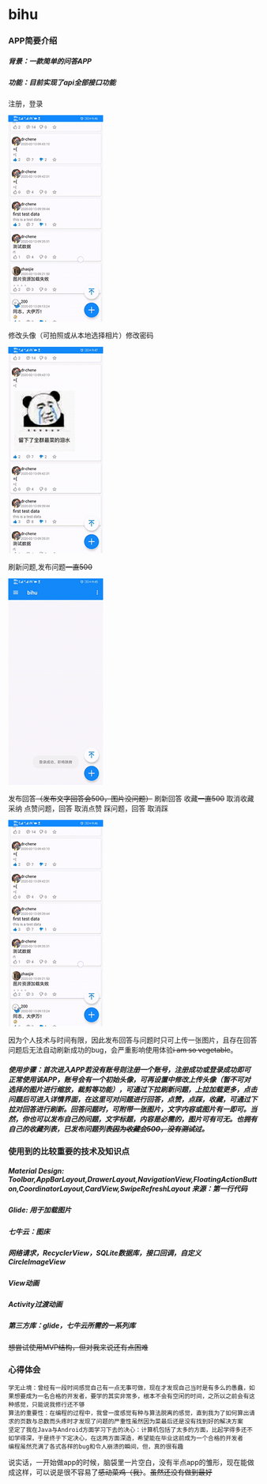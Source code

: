 # bihu #

### APP简要介绍 ###

##### 背景：一款简单的问答APP

##### 功能：目前实现了api全部接口功能

注册，登录 

![](https://github.com/dr-chene/bihu/blob/master/bihu_answer_plus.gif)

修改头像（可拍照或从本地选择相片）修改密码

![](https://github.com/dr-chene/bihu/blob/master/bihu_setting_plus.gif)

刷新问题,发布问题~~一直500~~

![](https://github.com/dr-chene/bihu/blob/master/bihu_question_plus.gif)

发布回答~~（发布文字回答会500，图片没问题）~~ 刷新回答 收藏~~一直500~~ 取消收藏 采纳 点赞问题，回答 取消点赞 踩问题，回答 取消踩

![](https://github.com/dr-chene/bihu/blob/master/bihu_answer_plus.gif)

因为个人技术与时间有限，因此发布回答与问题时只可上传一张图片，且存在回答问题后无法自动刷新成功的bug，会严重影响使用体验~~i am so vegetable~~。

##### 使用步骤：首次进入APP若没有账号则注册一个账号，注册成功或登录成功即可正常使用该APP，账号会有一个初始头像，可再设置中修改上传头像（暂不可对选择的图片进行缩放，裁剪等功能），可通过下拉刷新问题，上拉加载更多，点击问题后可进入详情界面，在这里可对问题进行回答，点赞，点踩，收藏，可通过下拉对回答进行刷新。回答问题时，可附带一张图片，文字内容或图片有一即可。当然，你也可以发布自己的问题，文字标题，内容是必需的，图片可有可无。也拥有自己的收藏列表，已发布问题列表~~因为收藏会500，没有测试过~~。

### 使用到的比较重要的技术及知识点 ###

##### Material Design: Toolbar,AppBarLayout,DrawerLayout,NavigationView,FloatingActionButton,CoordinatorLayout,CardView,SwipeRefreshLayout 来源：第一行代码

##### Glide: 用于加载图片

##### 七牛云：图床

##### 网络请求，RecyclerView，SQLite数据库，接口回调，自定义CircleImageView 
##### View动画
##### Activity过渡动画
##### 第三方库：glide，七牛云所需的一系列库
~~想尝试使用MVP结构，但对我来说还有点困难~~

### 心得体会 ###
    学无止境：曾经有一段时间感觉自己有一点无事可做，现在才发现自己当时是有多么的愚蠢，如果想要成为一名合格的开发者，要学的其实非常多，根本不会有空闲的时间，之所以之前会有这种感觉，只能说我修行还不够
    算法的重要性：在编程的过程中，我曾一度感觉有种与算法脱离的感觉，直到我为了如何算出请求的页数与总数而头疼时才发现了问题的严重性虽然因为菜最后还是没有找到好的解决方案
    坚定了我在Java与Android方面学习下去的决心：计算机包括了太多的方面，比起学得多还不如学得深，于是终于下定决心，在这两方面深造，希望能在毕业这前成为一个合格的开发者
    编程虽然充满了各式各样的bug和令人崩溃的瞬间，但，真的很有趣
说实话，一开始做app的时候，脑袋里一片空白，没有半点app的雏形，现在能做成这样，可以说是很不容易了~~感动菜鸡（我）~~。~~虽然还没有做到最好~~
